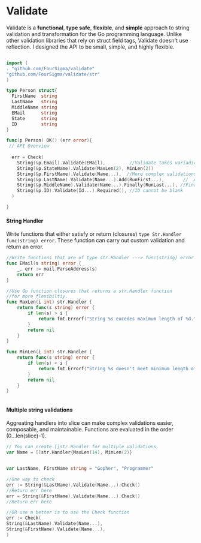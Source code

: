 Validate 
========
Validate is a **functional**, **type safe**, **flexible**, and **simple** approach to string validation and transformation for the Go programming language.   Unlike other validation libraries that rely on struct field tags, Validate doesn't use reflection.  I designed the API to be small, simple, and highly flexible.
```go

import (
. "github.com/FourSigma/validate"	
"github.com/FourSigma/validate/str"
)

type Person struct{
  FirstName  string
  LastName   string
  MiddleName string
  EMail      string
  State	     string
  ID	     string
}

func(p Person) OK() (err error){
 // API Overview
 
  err = Check(
    String(&p.Email).Validate(EMail),         //Validate takes variadic paramerters Validate(fn ...str.Handler)
    String(&p.StateName).Validate(MaxLen(2), MinLen(2)) 
    String(&p.FirstName).Validate(Name...),  //More complex validations can be aggregated into a slice
    String(&p.LastName).Validate(Name...).Add(RunFirst...),       //  Add  - Runs before Name
    String(&p.MiddleName).Validate(Name...).Finally(RunLast...), //Finally - Runs after Name
    String(&p.ID).Validate(Id...).Required(), //ID cannot be blank
  )

}
```
#### String Handler
Write functions that either satisfy or return (closures)  ```type Str.Handler func(string) error```.  These function can carry out custom validation and return an error.  
``` go
//Write functions that are of type str.Handler ---> func(string) error
func EMail(s string) error {
	_, err := mail.ParseAddress(s)
	return err
}

//Use Go function closures that returns a str.Handler function
//for more flexibiltiy.
func MaxLen(i int) str.Handler {
	return func(s string) error {
		if len(s) > i {
			return fmt.Errorf("String %s excedes maximum length of %d.", s, i)
		}
		return nil
	}
}

func MinLen(i int) str.Handler {
	return func(s string) error {
		if len(s) < i {
			return fmt.Errorf("String %s doesn't meet minimum length of %d.", s, i)
		}
		return nil
	}
}



```
#### Multiple string validations
Aggreating handlers into slice can make complex validations easier, composable, and maintainable. Functions are evaluated in the order (0...len(slice)-1).   
```go
// You can create []str.Handler for multiple validations.
var Name = []str.Handler{MaxLen(14), MinLen(2)}


var LastName, FirstName string = "Gopher", "Programmer"

//One way to check 
err := String(&LastName).Validate(Name...).Check()
//Return err here
err = String(&FirstName).Validate(Name...).Check()
//Return err here

//OR use a better is to use the Check function
err := Check(
String(&LastName).Validate(Name...),
String(&FirstName).Validate(Name...),
)

```


